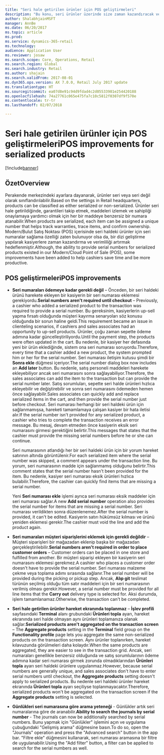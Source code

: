 ```yaml
---
title: "Seri hale getirilen ürünler için POS geliştirmeleri"
description: "Bu konu, seri ürünler üzerinde size zaman kazandıracak ve verimliliğinizi artıracak geliştirmeleri listeler."
author: ShalabhjainMSFT
manager: AnnBe
ms.date: 06/20/2017
ms.topic: article
ms.prod: 
ms.service: dynamics-365-retail
ms.technology: 
audience: Application User
ms.reviewer: josaw
ms.search.scope: Core, Operations, Retail
ms.search.region: Global
ms.search.industry: Retail
ms.author: shajain
ms.search.validFrom: 2017-08-01
ms.dyn365.ops.version: AX 7.0.0, Retail July 2017 update
ms.translationtype: HT
ms.sourcegitcommit: ea07d8e91c94d9fdad4c2d05533981e254420188
ms.openlocfilehash: 74a27761c065e475fa7c10c5812f0307df9f570e
ms.contentlocale: tr-tr
ms.lasthandoff: 02/07/2018

---
```


# <a name="pos-improvements-for-serialized-products"></a><span data-ttu-id="af694-103">Seri hale getirilen ürünler için POS geliştirmeleri</span><span class="sxs-lookup"><span data-stu-id="af694-103">POS improvements for serialized products</span></span>

[!include[banner](includes/banner.md)]

## <a name="overview"></a><span data-ttu-id="af694-104">Özet</span><span class="sxs-lookup"><span data-stu-id="af694-104">Overview</span></span> 
<span data-ttu-id="af694-105">Perakende merkezindeki ayarlara dayanarak, ürünler seri veya seri değil olarak sınıflandırılabilir.</span><span class="sxs-lookup"><span data-stu-id="af694-105">Based on the settings in Retail headquarters, products can be classified as either serialized or non-serialized.</span></span> <span data-ttu-id="af694-106">Ürünler seri hale getirildiğinde, garantileri takip etmek, maddeleri izlemek ve sahipliği onaylamaya yardımcı olmak için her bir maddeye benzersiz bir numara atanabilir.</span><span class="sxs-lookup"><span data-stu-id="af694-106">When products are serialized, each item can be assigned a unique number that helps track warranties, trace items, and confirm ownership.</span></span> <span data-ttu-id="af694-107">Modern/Bulut Satış Noktası (POS) içerisinde seri haldeki ürünler için seri numaralar sağlama özelliği zaten bulunuyor olsa da, bir dizi geliştirme yapılarak kasiyerlere zaman kazandırma ve verimliliği artırmak hedeflenmiştir.</span><span class="sxs-lookup"><span data-stu-id="af694-107">Although, the ability to provide serial numbers for serialized products existed in our Modern/Cloud Point of Sale (POS), some improvements have been added to help cashiers save time and be more productive.</span></span>  

## <a name="pos-improvements"></a><span data-ttu-id="af694-108">POS geliştirmeleri</span><span class="sxs-lookup"><span data-stu-id="af694-108">POS improvements</span></span>

- <span data-ttu-id="af694-109">**Seri numaraları ödemeye kadar gerekli değil** – Önceden, bir seri haldeki ürünü harekete ekleyen bir kasiyerin bir seri numarası eklemesi gerekiyordu.</span><span class="sxs-lookup"><span data-stu-id="af694-109">**Serial numbers aren't required until checkout** – Previously, a cashier who added a serialized product to the transaction was required to provide a serial number.</span></span> <span data-ttu-id="af694-110">Bu gereksinim, kasiyerlerin up-sell yapma fırsatı olduğunda müşteri kayırma senaryoları söz konusu olduğunda bir sorun haline geldi.</span><span class="sxs-lookup"><span data-stu-id="af694-110">This requirement became an issue in clienteling scenarios, if cashiers and sales associates had an opportunity to up-sell products.</span></span> <span data-ttu-id="af694-111">Ürünler, çoğu zaman sepette ödeme adımına kadar güncelleştiriliyordu.</span><span class="sxs-lookup"><span data-stu-id="af694-111">Until the payment step, the products were often updated in the cart.</span></span> <span data-ttu-id="af694-112">Bu nedenle, bir kasiyer her defasında yeni bir ürün eklediğinde, sistem ona seri numarası soruyordu.</span><span class="sxs-lookup"><span data-stu-id="af694-112">Therefore, every time that a cashier added a new product, the system prompted him or her for the serial number.</span></span> <span data-ttu-id="af694-113">Seri numarası iletişim kutusu şimdi bir **Sonra ekle** düğmesi içeriyor.</span><span class="sxs-lookup"><span data-stu-id="af694-113">The serial number dialog box now includes an **Add later** button.</span></span> <span data-ttu-id="af694-114">Bu nedenle, satış personeli maddeleri harekete ekleyebiliyor ancak seri numarasını sonra sağlayabiliyor.</span><span class="sxs-lookup"><span data-stu-id="af694-114">Therefore, the sales associates can add the item to the transaction but can provide the serial number later.</span></span> <span data-ttu-id="af694-115">Satış sorumluları, sepette seri halde ürünleri hızlıca ekleyebilir ve değiştirebilir ve sonra seri numarasını ödemeden hemen önce sağlayabilir.</span><span class="sxs-lookup"><span data-stu-id="af694-115">Sales associates can quickly add and replace serialized items in the cart, and then provide the serial number just before checkout.</span></span> <span data-ttu-id="af694-116">Seri numarası herhangi bir seri haldeki ürün için sağlanmamışsa, hareketi tamamlamaya çalışan kasiyer bir hata iletisi alır.</span><span class="sxs-lookup"><span data-stu-id="af694-116">If the serial number isn't provided for any serialized product, a cashier who tries to complete the transaction receives an error message.</span></span> <span data-ttu-id="af694-117">Bu mesaj, devam etmeden önce kasiyerin eksik seri numarasını girmesi gerektiğini belirtir.</span><span class="sxs-lookup"><span data-stu-id="af694-117">This messages that states that the cashier must provide the missing serial numbers before he or she can continue.</span></span>

    <span data-ttu-id="af694-118">Seri numarasının atlandığı her bir seri haldeki ürün için bir yorum hareket satırının altında görüntülenir.</span><span class="sxs-lookup"><span data-stu-id="af694-118">For each serialized item where the serial number was skipped, a comment appears under the transaction line.</span></span> <span data-ttu-id="af694-119">Bu yorum, seri numarasının madde için sağlanmamış olduğunu belirtir.</span><span class="sxs-lookup"><span data-stu-id="af694-119">This comment states that the serial number hasn't been provided for the item.</span></span> <span data-ttu-id="af694-120">Bu nedenle, kasiyer seri numarası eksik ürünleri hızlıca bulabilir.</span><span class="sxs-lookup"><span data-stu-id="af694-120">Therefore, the cashier can quickly find items that are missing a serial number.</span></span>

    <span data-ttu-id="af694-121">Yeni **Seri numarası ekle** işlemi ayrıca seri numarası eksik maddeler için seri numarası sağlar.</span><span class="sxs-lookup"><span data-stu-id="af694-121">A new **Add serial number** operation also provides the serial number for items that are missing a serial number.</span></span> <span data-ttu-id="af694-122">Seri numarası verildikten sonra düzenlenemez.</span><span class="sxs-lookup"><span data-stu-id="af694-122">After the serial number is provided, it can't be edited.</span></span> <span data-ttu-id="af694-123">Kasiyerin satırı hükümsüz kılması ve ürünü yeniden eklemesi gerekir.</span><span class="sxs-lookup"><span data-stu-id="af694-123">The cashier must void the line and add the product again.</span></span> 
    
- <span data-ttu-id="af694-124">**Seri numaraları müşteri siparişlerini eklemek için gerekli değildir** – Müşteri siparişleri bir mağazadan eklenip başka bir mağazadan gerçekleştirilebilir.</span><span class="sxs-lookup"><span data-stu-id="af694-124">**Serial numbers aren't required in order to place customer orders** – Customer orders can be placed in one store and fulfilled from another.</span></span> <span data-ttu-id="af694-125">Bir müşteri siparişi ekleyen bir kasiyerin seri numarasını eklemesi gerekmez.</span><span class="sxs-lookup"><span data-stu-id="af694-125">A cashier who places a customer order doesn't have to provide the serial number.</span></span> <span data-ttu-id="af694-126">Seri numarası malzeme çekme veya toplama adımı sırasında sağlanır.</span><span class="sxs-lookup"><span data-stu-id="af694-126">The serial number will be provided during the picking or pickup step.</span></span> <span data-ttu-id="af694-127">Ancak, **Alıp git** teslimat türünün seçilmiş olduğu tüm satır maddeleri için bir seri numarasının verilmiş olması gerekir.</span><span class="sxs-lookup"><span data-stu-id="af694-127">However, a serial number must be provided for all line items that the **Carry out** delivery type is selected for.</span></span> <span data-ttu-id="af694-128">Aksi durumda, işlem tamamlanamaz.</span><span class="sxs-lookup"><span data-stu-id="af694-128">Otherwise, the transaction can't be completed.</span></span>    
- <span data-ttu-id="af694-129">**Seri hale getirilen ürünler hareket ekranında toplanmaz** – **İşlev profili** sayfasındaki **Terminal** alanı grubundaki **Ürünleri topla** ayarı, hareket ekranında seri halde olmayan aynı ürünleri toplamanıza olanak sağlar.</span><span class="sxs-lookup"><span data-stu-id="af694-129">**Serialized products aren't aggregated on the transaction screen** – The **Aggregate products** setting in the **Terminal** field group on the **Functionality profile** page lets you aggregate the same non-serialized products on the transaction screen.</span></span> <span data-ttu-id="af694-130">Aynı ürünler toplanırken, hareket kılavuzunda görülmeleri daha kolaydır.</span><span class="sxs-lookup"><span data-stu-id="af694-130">When the same products are aggregated, they are easier to see in the transaction grid.</span></span> <span data-ttu-id="af694-131">Ancak, seri numaraları genellikle benzersiz olduğunda ve satış sorumlularının ödeme adımına kadar seri numarası girmek zorunda olmadıklarından **Ürünleri topla** ayarı seri haldeki ürünlere uygulanmaz.</span><span class="sxs-lookup"><span data-stu-id="af694-131">However, because serial numbers are generally unique, and sales associates don't have to enter serial numbers until checkout, the **Aggregate products** setting doesn't apply to serialized products.</span></span> <span data-ttu-id="af694-132">Bu nedenle seri haldeki ürünler hareket ekranında **Ürünleri topla** ayarı seçiliyse toplanmayacaktır.</span><span class="sxs-lookup"><span data-stu-id="af694-132">Therefore, serialized products won't be aggregated on the transaction screen if the **Aggregate products** setting is selected.</span></span>
- <span data-ttu-id="af694-133">**Günlükleri seri numarasına göre arama yeteneği** - Günlükler artık seri numaralarına göre de aranabilir.</span><span class="sxs-lookup"><span data-stu-id="af694-133">**Ability to search the journals by serial number** - The journals can now be additionally searched by serial numbers.</span></span> <span data-ttu-id="af694-134">Bunu yapmak için "Günlükler" işlemini açın ve uygulama çubuğundaki "Gelişmiş arama" düğmesine basın.</span><span class="sxs-lookup"><span data-stu-id="af694-134">To do so, open the "Journals" operation and press the "Advanced search" button in the app bar.</span></span> <span data-ttu-id="af694-135">"Filtre ekle" düğmesini kullanarak, seri numarası aramasına bir filtre de uygulanabilir.</span><span class="sxs-lookup"><span data-stu-id="af694-135">Using the "Add filter" button, a filter can be applied to search for the serial numbers as well.</span></span>


